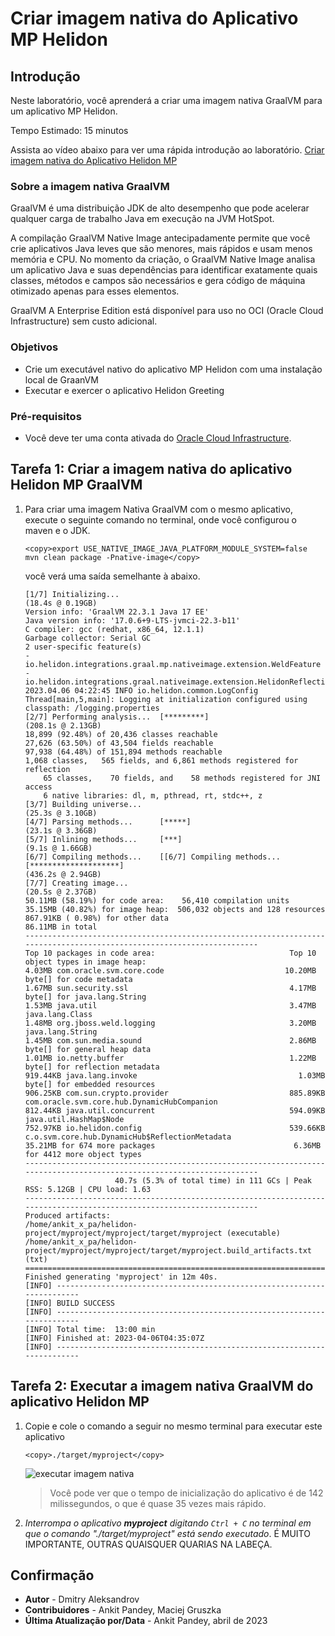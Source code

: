 # Criar imagem nativa do Aplicativo MP Helidon

## Introdução

Neste laboratório, você aprenderá a criar uma imagem nativa GraalVM para um aplicativo MP Helidon.

Tempo Estimado: 15 minutos

Assista ao vídeo abaixo para ver uma rápida introdução ao laboratório. [Criar imagem nativa do Aplicativo Helidon MP](videohub:1_0hftfgfy)

### Sobre a imagem nativa GraalVM

GraalVM é uma distribuição JDK de alto desempenho que pode acelerar qualquer carga de trabalho Java em execução na JVM HotSpot.

A compilação GraalVM Native Image antecipadamente permite que você crie aplicativos Java leves que são menores, mais rápidos e usam menos memória e CPU. No momento da criação, o GraalVM Native Image analisa um aplicativo Java e suas dependências para identificar exatamente quais classes, métodos e campos são necessários e gera código de máquina otimizado apenas para esses elementos.

GraalVM A Enterprise Edition está disponível para uso no OCI (Oracle Cloud Infrastructure) sem custo adicional.

### Objetivos

*   Crie um executável nativo do aplicativo MP Helidon com uma instalação local de GraanVM
*   Executar e exercer o aplicativo Helidon Greeting

### Pré-requisitos

*   Você deve ter uma conta ativada do [Oracle Cloud Infrastructure](https://cloud.oracle.com/en_US/cloud-infrastructure).

## Tarefa 1: Criar a imagem nativa do aplicativo Helidon MP GraalVM

1.  Para criar uma imagem Nativa GraalVM com o mesmo aplicativo, execute o seguinte comando no terminal, onde você configurou o maven e o JDK.
    
        <copy>export USE_NATIVE_IMAGE_JAVA_PLATFORM_MODULE_SYSTEM=false
        mvn clean package -Pnative-image</copy>
        
    
    você verá uma saída semelhante à abaixo.
    
        [1/7] Initializing...                                                                                  (18.4s @ 0.19GB)
        Version info: 'GraalVM 22.3.1 Java 17 EE'
        Java version info: '17.0.6+9-LTS-jvmci-22.3-b11'
        C compiler: gcc (redhat, x86_64, 12.1.1)
        Garbage collector: Serial GC
        2 user-specific feature(s)
        - io.helidon.integrations.graal.mp.nativeimage.extension.WeldFeature
        - io.helidon.integrations.graal.nativeimage.extension.HelidonReflectionFeature
        2023.04.06 04:22:45 INFO io.helidon.common.LogConfig Thread[main,5,main]: Logging at initialization configured using classpath: /logging.properties
        [2/7] Performing analysis...  [*********]                                                             (208.1s @ 2.13GB)
        18,899 (92.48%) of 20,436 classes reachable
        27,626 (63.50%) of 43,504 fields reachable
        97,938 (64.48%) of 151,894 methods reachable
        1,068 classes,   565 fields, and 6,861 methods registered for reflection
            65 classes,    70 fields, and    58 methods registered for JNI access
            6 native libraries: dl, m, pthread, rt, stdc++, z
        [3/7] Building universe...                                                                             (25.3s @ 3.10GB)
        [4/7] Parsing methods...      [*****]                                                                  (23.1s @ 3.36GB)
        [5/7] Inlining methods...     [***]                                                                     (9.1s @ 1.66GB)
        [6/7] Compiling methods...    [[6/7] Compiling methods...    [********************]                                                  (436.2s @ 2.94GB)
        [7/7] Creating image...                                                                                (20.5s @ 2.37GB)
        50.11MB (58.19%) for code area:    56,410 compilation units
        35.15MB (40.82%) for image heap:  506,032 objects and 128 resources
        867.91KB ( 0.98%) for other data
        86.11MB in total
        -----------------------------------------------------------------------------------------------------------------------
        Top 10 packages in code area:                              Top 10 object types in image heap:
        4.03MB com.oracle.svm.core.code                           10.20MB byte[] for code metadata
        1.67MB sun.security.ssl                                    4.17MB byte[] for java.lang.String
        1.53MB java.util                                           3.47MB java.lang.Class
        1.48MB org.jboss.weld.logging                              3.20MB java.lang.String
        1.45MB com.sun.media.sound                                 2.86MB byte[] for general heap data
        1.01MB io.netty.buffer                                     1.22MB byte[] for reflection metadata
        919.44KB java.lang.invoke                                    1.03MB byte[] for embedded resources
        906.25KB com.sun.crypto.provider                           885.89KB com.oracle.svm.core.hub.DynamicHubCompanion
        812.44KB java.util.concurrent                              594.09KB java.util.HashMap$Node
        752.97KB io.helidon.config                                 539.66KB c.o.svm.core.hub.DynamicHub$ReflectionMetadata
        35.21MB for 674 more packages                               6.36MB for 4412 more object types
        -----------------------------------------------------------------------------------------------------------------------
                            40.7s (5.3% of total time) in 111 GCs | Peak RSS: 5.12GB | CPU load: 1.63
        -----------------------------------------------------------------------------------------------------------------------
        Produced artifacts:
        /home/ankit_x_pa/helidon-project/myproject/myproject/target/myproject (executable)
        /home/ankit_x_pa/helidon-project/myproject/myproject/target/myproject.build_artifacts.txt (txt)
        =======================================================================================================================
        Finished generating 'myproject' in 12m 40s.
        [INFO] ------------------------------------------------------------------------
        [INFO] BUILD SUCCESS
        [INFO] ------------------------------------------------------------------------
        [INFO] Total time:  13:00 min
        [INFO] Finished at: 2023-04-06T04:35:07Z
        [INFO] ------------------------------------------------------------------------
        
        

## Tarefa 2: Executar a imagem nativa GraalVM do aplicativo Helidon MP

1.  Copie e cole o comando a seguir no mesmo terminal para executar este aplicativo
    
        <copy>./target/myproject</copy>
        
    
    ![executar imagem nativa](images/run-native.png)
    
    > Você pode ver que o tempo de inicialização do aplicativo é de 142 milissegundos, o que é quase 35 vezes mais rápido.
    
2.  _Interrompa o aplicativo **myproject** digitando `Ctrl + C` no terminal em que o comando "./target/myproject" está sendo executado_. É MUITO IMPORTANTE, OUTRAS QUAISQUER QUARIAS NA LABEÇA.
    

## Confirmação

*   **Autor** - Dmitry Aleksandrov
*   **Contribuidores** - Ankit Pandey, Maciej Gruszka
*   **Última Atualização por/Data** - Ankit Pandey, abril de 2023